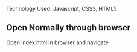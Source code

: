 Technology Used: Javascript, CSS3, HTML5


## Open Normally through browser
Open index.html in browser and navigate
